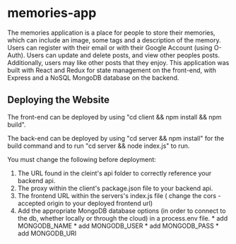 # memories-app

The memories application is a place for people to store their memories, which can include an image, some tags and a description of the memory. Users can register 
with their email or with their Google Account (using O-Auth). Users can update and delete posts, and view other peoples posts. Additionally, users may like other posts
that they enjoy. This application was built with React and Redux for state management on the front-end, with Express and a NoSQL MongoDB database on the backend. 

## Deploying the Website

The front-end can be deployed by using "cd client && npm install && npm build".
  
The back-end can be deployed  by using "cd server && npm install" for the build command and to run "cd server && node index.js" to run.

You must change the following before deployment: 
  1. The URL found in the cleint's api folder to correctly reference your backend api.
  2. The proxy within the client's package.json file to your backend api.
  3. The frontend URL within the servers's index.js file ( change the cors - accepted origin to your deployed frontend url)
  4. Add the appropriate MongoDB database options (in order to connect to the db, whether locally or through the cloud) in a process.env file.
    * add MONGODB_NAME
    * add MONGODB_USER
    * add MONGODB_PASS
    * add MONGODB_URI
    
  
